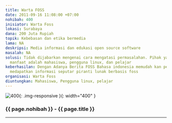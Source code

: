 ```yaml
---
title: Warta FOSS
date: 2011-09-16 11:08:00 +07:00
nohibah: 400
inisiator: Warta Foss
lokasi: Surabaya
dana: 200 Juta Rupiah
topik: Kebebasan dan etika bermedia
lama: NA
deskripsi: Media informasi dan edukasi open source software
masalah: NA
solusi: Tidak dijabarkan mengenai cara mengatasi permasalahan. Pihak yang mendapatkan
  manfaat adalah mahasiswa, pengguna linux, dan pelajar
keberhasilan: Dengan Adanya Berita FOSS Bahasa indonesia memudah kan pembaca untuk
  medapatkan informasi seputar piranti lunak berbasis foss
organisasi: Warta Foss
diuntungkan: Mahasiswa, Pengguna linux, pelajar
---
```


![400](/static/img/hibahcmb/400.png){: .img-responsive }{: width="400" }

### {{ page.nohibah }} - {{ page.title }}

---
